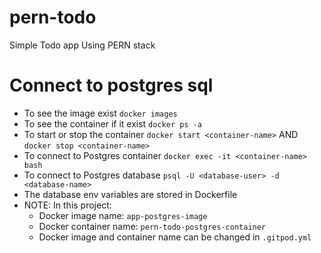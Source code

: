# pern-todo

Simple Todo app Using PERN stack

# Connect to postgres sql

- To see the image exist `docker images`
- To see the container if it exist `docker ps -a`
- To start or stop the container `docker start <container-name>` AND `docker stop <container-name>`
- To connect to Postgres container `docker exec -it <container-name> bash`
- To connect to Postgres database `psql -U <database-user> -d <database-name>`
- The database env variables are stored in Dockerfile
- NOTE: In this project:
  - Docker image name: `app-postgres-image`
  - Docker container name: `pern-todo-postgres-container`
  - Docker image and container name can be changed in `.gitpod.yml`
